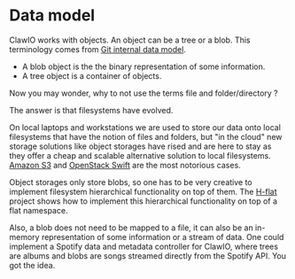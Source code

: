 # Data model

ClawIO works with objects. An object can be a tree or a blob. This terminology comes from [Git internal data model](https://git-scm.com/book/en/v2/Git-Internals-Git-Objects).

- A blob object is the the binary representation of some information.
- A tree object is a container of objects.


Now you may wonder, why to not use the terms file and folder/directory ?

The answer is that filesystems have evolved.

On local laptops and workstations we are used to store our data onto local
filesystems that have the notion of files and folders, but "in the cloud" new
storage solutions like object storages have rised and are here to stay as they 
offer a cheap and scalable alternative solution to local filesystems. [Amazon S3](https://aws.amazon.com/s3://aws.amazon.com/s3/)
and [OpenStack Swift](http://docs.openstack.org/developer/swift/) are the most notorious cases.

Object storages  only store blobs, so one has to be very creative to implement filesystem hierarchical functionality on top of them. 
The [H-flat](https://github.com/Seagate/h-flat) project shows how to implement this hierarchical functionality on top of a flat namespace.

Also, a blob does not need to be mapped to a file, it can also be an
in-memory representation of some information or a stream of data. One could implement a 
Spotify data and metadata controller for ClawIO, where trees are albums and blobs are songs streamed directly from the Spotify API. You got the idea.
